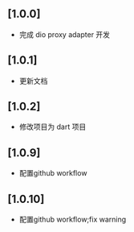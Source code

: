 ## [1.0.0]

- 完成 dio proxy adapter 开发

## [1.0.1]

- 更新文档

## [1.0.2]

- 修改项目为 dart 项目

## [1.0.9]

- 配置github workflow

## [1.0.10]

- 配置github workflow;fix warning